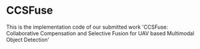 # CCSFuse
This is the implementation code of our submitted work 'CCSFuse: Collaborative Compensation and Selective Fusion for UAV based Multimodal Object Detection'
